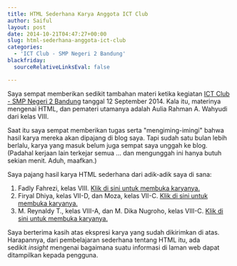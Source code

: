 ```yaml
---
title: HTML Sederhana Karya Anggota ICT Club
author: Saiful
layout: post
date: 2014-10-21T04:47:27+00:00
slug: html-sederhana-anggota-ict-club
categories:
  - 'ICT Club - SMP Negeri 2 Bandung'
blackfriday:
  sourceRelativeLinksEval: false

---
```

Saya sempat memberikan sedikit tambahan materi ketika kegiatan [ICT Club - SMP Negeri 2 Bandung][1] tanggal 12 September 2014. Kala itu, materinya mengenai HTML, dan pemateri utamanya adalah Aulia Rahman A. Wahyudi dari kelas VIII.

Saat itu saya sempat memberikan tugas serta "mengiming-imingi" bahwa hasil karya mereka akan dipajang di blog saya. Tapi sudah satu bulan lebih berlalu, karya yang masuk belum juga sempat saya unggah ke blog. (Padahal kerjaan lain terkejar semua ... dan mengunggah ini hanya butuh sekian menit. Aduh, maafkan.)

Saya pajang hasil karya HTML sederhana dari adik-adik saya di sana:

  1. Fadly Fahrezi, kelas VIII. [Klik di sini untuk membuka karyanya.](/post/2014-10-21-html-sederhana-anggota-ict-club/fadly/index.html)
  2. Firyal Dhiya, kelas VII-D, dan Moza, kelas VII-C. [Klik di sini untuk membuka karyanya.](/post/2014-10-21-html-sederhana-anggota-ict-club/moza-firyal/index.html)
  3. M. Reynaldy T., kelas VIII-A, dan M. Dika Nugroho, kelas VIII-C. [Klik di sini untuk membuka karyanya.](/post/2014-10-21-html-sederhana-anggota-ict-club/dika/index.html)

Saya berterima kasih atas ekspresi karya yang sudah dikirimkan di atas. Harapannya, dari pembelajaran sederhana tentang HTML itu, ada sedikit _insight_ mengenai bagaimana suatu informasi di laman web dapat ditampilkan kepada pengguna.

 [1]: http://www.ictsmpn2bdg.web.id/
